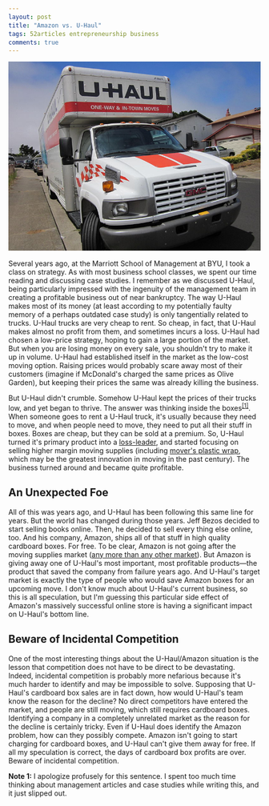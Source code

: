 ```yaml
---
layout: post
title: "Amazon vs. U-Haul"
tags: 52articles entrepreneurship business
comments: true
---
```


![A U-Haul truck, losing money](/assets/uhaul.jpg)

Several years ago, at the Marriott School of Management at BYU, I took a class on strategy. As with most business school classes, we spent our time reading and discussing case studies. I remember as we discussed U-Haul, being particularly impressed with the ingenuity of the management team in creating a profitable business out of near bankruptcy. The way U-Haul makes most of its money (at least according to my potentially faulty memory of a perhaps outdated case study) is only tangentially related to trucks. U-Haul trucks are very cheap to rent. So cheap, in fact, that U-Haul makes almost no profit from them, and sometimes incurs a loss. U-Haul had chosen a low-price strategy, hoping to gain a large portion of the market. But when you are losing money on every sale, you shouldn't try to make it up in volume. U-Haul had established itself in the market as the low-cost moving option. Raising prices would probably scare away most of their customers (imagine if McDonald's charged the same prices as Olive Garden), but keeping their prices the same was already killing the business.

But U-Haul didn't crumble. Somehow U-Haul kept the prices of their trucks low, and yet began to thrive. The answer was thinking inside the boxes<sup><a href="#note-1">[1]</a></sup>. When someone goes to rent a U-Haul truck, it's usually because they need to move, and when people need to move, they need to put all their stuff in boxes. Boxes are cheap, but they can be sold at a premium. So, U-Haul turned it's primary product into a [loss-leader](https://en.wikipedia.org/wiki/Loss_leader), and started focusing on selling higher margin moving supplies (including [mover's plastic wrap](https://www.uhaul.com/MovingSupplies/Protective-stuff/Movers-Stretch-Plastic-Wrap?mid=102), which may be the greatest innovation in moving in the past century). The business turned around and became quite profitable.

## An Unexpected Foe

All of this was years ago, and U-Haul has been following this same line for years. But the world has changed during those years. Jeff Bezos decided to start selling books online. Then, he decided to sell every thing else online, too. And his company, Amazon, ships all of that stuff in high quality cardboard boxes. For free. To be clear, Amazon is not going after the moving supplies market ([any more than any other market](http://www.amazon.com/Duck-Stretch-Inches-Single-970700/dp/B000NHTUCE/ref=sr_1_1)). But Amazon is giving away one of U-Haul's most important, most profitable products&mdash;the product that saved the company from failure years ago. And U-Haul's target market is exactly the type of people who would save Amazon boxes for an upcoming move. I don't know much about U-Haul's current business, so this is all speculation, but I'm guessing this particular side effect of Amazon's massively successful online store is having a significant impact on U-Haul's bottom line.

## Beware of Incidental Competition

One of the most interesting things about the U-Haul/Amazon situation is the lesson that competition does not have to be direct to be devastating. Indeed, incidental competition is probably more nefarious because it's much harder to identify and may be impossible to solve. Supposing that U-Haul's cardboard box sales are in fact down, how would U-Haul's team know the reason for the decline? No direct competitors have entered the market, and people are still moving, which still requires cardboard boxes. Identifying a company in a completely unrelated market as the reason for the decline is certainly tricky. Even if U-Haul does identify the Amazon problem, how can they possibly compete. Amazon isn't going to start charging for cardboard boxes, and U-Haul can't give them away for free. If all my speculation is correct, the days of cardboard box profits are over. Beware of incidental competition.

<aside id="note-1"><b>Note 1:</b> I apologize profusely for this sentence. I spent too much time thinking about management articles and case studies while writing this, and it just slipped out.</aside>
